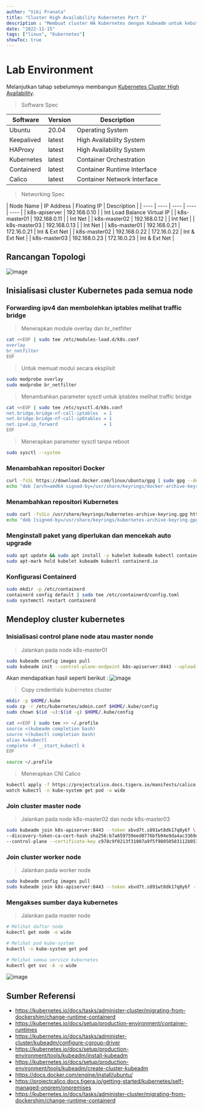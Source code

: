 ```yaml
---
author: "Viki Pranata"
title: "Cluster High Availability Kubernetes Part 3"
description : "Membuat cluster HA Kubernetes dengan Kubeadm untuk kebutuhan lab, development, staging maupun production"
date: "2022-11-15"
tags: ["linux", "Kubernetes"]
showToc: true
---
```

# Lab Environment
Melanjutkan tahap sebelumnya membangun [Kubernetes Cluster High Availability](/posts/kubernetes-ha-part2).

> Software Spec

| Software | Version | Description |
| ---- | ---- | ---- |
| Ubuntu | 20.04 | Operating System |
| Keepalived | latest | High Availability System |
| HAProxy | latest | High Availability System |
| Kubernetes | latest | Container Orchestration |
| Containerd | latest | Container Runtime Interface |
| Calico | latest | Container Network Interface |

> Networking Spec

| Node Name | IP Address | Floating IP | Description |
| ---- | ---- | ---- | ---- | ---- |
| k8s-apiserver | 192.168.0.10 | | Int Load Balance Virtual IP |
| k8s-master01 | 192.168.0.11 | | Int Net |
| k8s-master02 | 192.168.0.12 | | Int Net |
| k8s-master03 | 192.168.0.13 | | Int Net |
| k8s-master01 | 192.168.0.21 | 172.16.0.21 | Int & Ext Net |
| k8s-master02 | 192.168.0.22 | 172.16.0.22 | Int & Ext Net |
| k8s-master03 | 192.168.0.23 | 172.16.0.23 | Int & Ext Net |

## Rancangan Topologi
![image](/assets/images/k8s_kubernetes_ha.png)

## Inisialisasi cluster Kubernetes pada semua node
### Forwarding ipv4 dan membolehkan iptables melihat traffic bridge
> Menerapkan module overlay dan br_netfilter
```bash
cat <<EOF | sudo tee /etc/modules-load.d/k8s.conf
overlay
br_netfilter
EOF
```
> Untuk memuat modul secara eksplisit
```bash
sudo modprobe overlay
sudo modprobe br_netfilter
```

> Menambahkan parameter sysctl untuk iptables melihat traffic bridge
```bash
cat <<EOF | sudo tee /etc/sysctl.d/k8s.conf
net.bridge.bridge-nf-call-iptables  = 1
net.bridge.bridge-nf-call-ip6tables = 1
net.ipv4.ip_forward                 = 1
EOF
```
> Menerapkan parameter sysctl tanpa reboot
```bash
sudo sysctl --system
```
### Menambahkan repositori Docker
```bash
curl -fsSL https://download.docker.com/linux/ubuntu/gpg | sudo gpg --dearmor -o /usr/share/keyrings/docker-archive-keyring.gpg
echo "deb [arch=amd64 signed-by=/usr/share/keyrings/docker-archive-keyring.gpg] https://download.docker.com/linux/ubuntu $(lsb_release -cs) stable" | sudo tee /etc/apt/sources.list.d/docker.list
```
### Menambahkan repositori Kubernetes
```bash
sudo curl -fsSLo /usr/share/keyrings/kubernetes-archive-keyring.gpg https://packages.cloud.google.com/apt/doc/apt-key.gpg
echo "deb [signed-by=/usr/share/keyrings/kubernetes-archive-keyring.gpg] https://apt.kubernetes.io/ kubernetes-xenial main" | sudo tee /etc/apt/sources.list.d/kubernetes.list
```

### Menginstall paket yang diperlukan dan mencekah auto upgrade
```bash
sudo apt update && sudo apt install -y kubelet kubeadm kubectl containerd.io
sudo apt-mark hold kubelet kubeadm kubectl containerd.io
```

### Konfigurasi Containerd
```bash
sudo mkdir -p /etc/containerd
containerd config default | sudo tee /etc/containerd/config.toml
sudo systemctl restart containerd
```

## Mendeploy cluster kubernetes
### Inisialisasi control plane node atau master nonde
> Jalankan pada node k8s-master01
```bash
sudo kubeadm config images pull
sudo kubeadm init --control-plane-endpoint k8s-apiserver:8443 --upload-certs
```
Akan mendapatkan hasil seperti berikut :
![image](/assets/images/kubeadmsuccessfull.jpg)

> Copy credentials kubernetes cluster
```bash
mkdir -p $HOME/.kube
sudo cp -r /etc/kubernetes/admin.conf $HOME/.kube/config
sudo chown $(id -u):$(id -g) $HOME/.kube/config

cat <<EOF | sudo tee >> ~/.profile
source <(kubeadm completion bash)
source <(kubectl completion bash)
alias k=kubectl
complete -F __start_kubectl k
EOF

source ~/.profile
```

> Menerapkan CNI Calico
```bash
kubectl apply -f https://projectcalico.docs.tigera.io/manifests/calico.yaml
watch kubectl -n kube-system get pod -o wide
```
### Join cluster master node
> Jalankan pada node k8s-master02 dan node k8s-master03
```bash
sudo kubeadm join k8s-apiserver:8443 --token xbvd7t.s891wt8dk17q8y6f \
--discovery-token-ca-cert-hash sha256:b7a659759eed0776bfb94e9da4ac3369de863aaba2d85e88d22db4ba263cded4 \
--control-plane --certificate-key c978c9f0213f31007a9f5f98050503112b051aa0136a05eb27987719fe748e4a
```

### Join cluster worker node
> Jalankan pada worker node
```bash
sudo kubeadm config images pull
sudo kubeadm join k8s-apiserver:8443 --token xbvd7t.s891wt8dk17q8y6f --discovery-token-ca-cert-hash sha256:b7a659759eed0776bfb94e9da4ac3369de863aaba2d85e88d22db4ba263cded4
```

### Mengakses sumber daya kubernetes
> Jalankan pada master node
```bash
# Melihat daftar node
kubectl get node -o wide

# Melihat pod kube-system
kubectl -n kube-system get pod

# Melihat semua service kubernetes
kubectl get svc -A -o wide
```

![image](/assets/images/k8s_resources.jpg)

## Sumber Referensi
- https://kubernetes.io/docs/tasks/administer-cluster/migrating-from-dockershim/change-runtime-containerd
- https://kubernetes.io/docs/setup/production-environment/container-runtimes
- https://kubernetes.io/docs/tasks/administer-cluster/kubeadm/configure-cgroup-driver
- https://kubernetes.io/docs/setup/production-environment/tools/kubeadm/install-kubeadm
- https://kubernetes.io/docs/setup/production-environment/tools/kubeadm/create-cluster-kubeadm
- https://docs.docker.com/engine/install/ubuntu/
- https://projectcalico.docs.tigera.io/getting-started/kubernetes/self-managed-onprem/onpremises
- https://kubernetes.io/docs/tasks/administer-cluster/migrating-from-dockershim/change-runtime-containerd